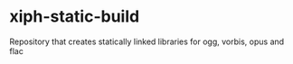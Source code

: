# xiph-static-build
Repository that creates statically linked libraries for ogg, vorbis, opus and flac

